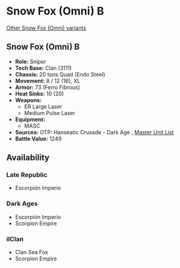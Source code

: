 # Snow Fox (Omni) B 

[Other Snow Fox (Omni) variants](../snow_fox_omni.md) 

## Snow Fox (Omni) B 

- **Role:** Sniper 
- **Tech Base:** Clan (3111) 
- **Chassis:** 20 tons Quad (Endo Steel) 
- **Movement:** 8 / 12 (16), XL 
- **Armor:** 73 (Ferro Fibrous) 
- **Heat Sinks:** 10 (20) 
- **Weapons:** 
  - ER Large Laser 
  - Medium Pulse Laser 
- **Equipment:** 
  - MASC 
- **Sources:** OTP: Hanseatic Crusade - Dark Age , [Master Unit List](http://masterunitlist.info/Unit/Details/7880) 
- **Battle Value:** 1249 

## Availability 

### Late Republic 

- Escorpión Imperio 

### Dark Ages 

- Escorpión Imperio 
- Scorpion Empire 

### ilClan 

- Clan Sea Fox 
- Scorpion Empire 

